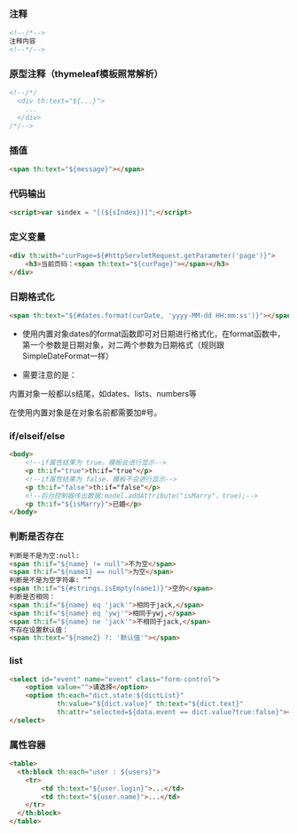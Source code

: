 ### 注释

```html
<!--/*-->
注释内容
<!--*/-->
```

### 原型注释（thymeleaf模板照常解析）

```html
<!--/*/
  <div th:text="${...}">
    ...
  </div>
/*/-->
```

### 插值

```html
<span th:text="${message}"></span>
```

### 代码输出

```html
<script>var sindex = "[(${sIndex})]";</script>
```

### 定义变量

```html
<div th:with="curPage=${#httpServletRequest.getParameter('page')}">
    <h3>当前页码：<span th:text="${curPage}"></span></h3>
</div>
```

### 日期格式化

```html
<span th:text="${#dates.format(curDate, 'yyyy-MM-dd HH:mm:ss')}"></span>
```
- 使用内置对象dates的format函数即可对日期进行格式化，在format函数中，第一个参数是日期对象，对二两个参数为日期格式（规则跟SimpleDateFormat一样）

- 需要注意的是：

内置对象一般都以s结尾，如dates、lists、numbers等

在使用内置对象是在对象名前都需要加#号。


### if/elseif/else

```html
<body>
	<!--if属性结果为 true，模板会进行显示-->
	<p th:if="true">th:if="true"</p>
	<!--if属性结果为 false，模板不会进行显示-->
	<p th:if="false">th:if="false"</p>
	<!--后台控制器传出数据:model.addAttribute("isMarry"，true);-->
	<p th:if="${isMarry}">已婚</p>
</body>
```

### 判断是否存在

```html
判断是不是为空:null:
<span th:if="${name} != null">不为空</span>
<span th:if="${name1} == null">为空</span>
判断是不是为空字符串: “”
<span th:if="${#strings.isEmpty(name1)}">空的</span>
判断是否相同：
<span th:if="${name} eq 'jack'">相同于jack,</span>
<span th:if="${name} eq 'ywj'">相同于ywj,</span>
<span th:if="${name} ne 'jack'">不相同于jack,</span>
不存在设置默认值：
<span th:text="${name2} ?: '默认值'"></span>
```

### list

```html
<select id="event" name="event" class="form-control">
    <option value="">请选择</option>
    <option th:each="dict,state:${dictList}"
            th:value="${dict.value}" th:text="${dict.text}"
            th:attr="selected=${data.event == dict.value?true:false}"></option>
</select>
```

### 属性容器

```html
<table>
  <th:block th:each="user : ${users}">
    <tr>
        <td th:text="${user.login}">...</td>
        <td th:text="${user.name}">...</td>
    </tr>
  </th:block>
</table>
```
